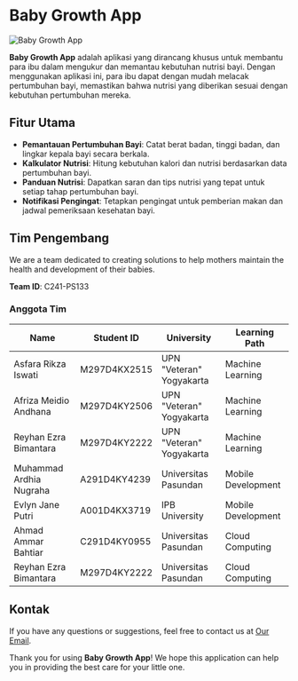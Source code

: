# Baby Growth App

![Baby Growth App](https://via.placeholder.com/150) <!-- Ganti dengan URL gambar aplikasi Anda -->

**Baby Growth App** adalah aplikasi yang dirancang khusus untuk membantu para ibu dalam mengukur dan memantau kebutuhan nutrisi bayi. Dengan menggunakan aplikasi ini, para ibu dapat dengan mudah melacak pertumbuhan bayi, memastikan bahwa nutrisi yang diberikan sesuai dengan kebutuhan pertumbuhan mereka.

## Fitur Utama

- **Pemantauan Pertumbuhan Bayi**: Catat berat badan, tinggi badan, dan lingkar kepala bayi secara berkala.
- **Kalkulator Nutrisi**: Hitung kebutuhan kalori dan nutrisi berdasarkan data pertumbuhan bayi.
- **Panduan Nutrisi**: Dapatkan saran dan tips nutrisi yang tepat untuk setiap tahap pertumbuhan bayi.
- **Notifikasi Pengingat**: Tetapkan pengingat untuk pemberian makan dan jadwal pemeriksaan kesehatan bayi.

## Tim Pengembang

We are a team dedicated to creating solutions to help mothers maintain the health and development of their babies.

**Team ID**: C241-PS133

### Anggota Tim

| Name                     | Student ID        | University               | Learning Path        |
|--------------------------|-------------------|--------------------------|----------------------|
| Asfara Rikza Iswati      | M297D4KX2515      | UPN "Veteran" Yogyakarta | Machine Learning     |
| Afriza Meidio Andhana    | M297D4KY2506      | UPN "Veteran" Yogyakarta | Machine Learning     |
| Reyhan Ezra Bimantara    | M297D4KY2222      | UPN "Veteran" Yogyakarta | Machine Learning     |
| Muhammad Ardhia Nugraha  | A291D4KY4239      | Universitas Pasundan     | Mobile Development   |
| Evlyn Jane Putri         | A001D4KX3719      | IPB University           | Mobile Development   |
| Ahmad Ammar Bahtiar      | C291D4KY0955      | Universitas Pasundan     | Cloud Computing      |
| Reyhan Ezra Bimantara    | M297D4KY2222      | Universitas Pasundan     | Cloud Computing      |

## Kontak

If you have any questions or suggestions, feel free to contact us at [Our Email](babygrowthC241PS133@gmail.com).

Thank you for using **Baby Growth App**! We hope this application can help you in providing the best care for your little one.
